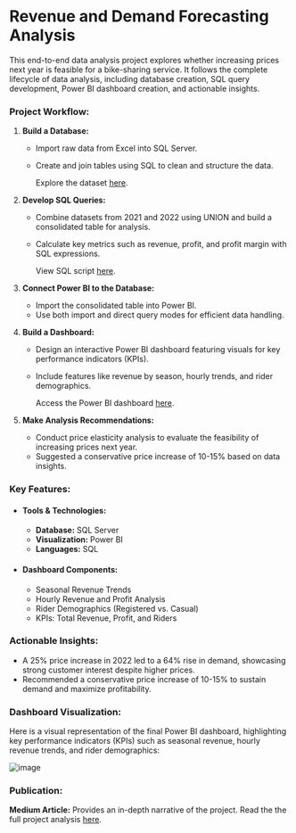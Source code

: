 # Revenue and Demand Forecasting Analysis

This end-to-end data analysis project explores whether increasing prices next year is feasible for a bike-sharing service. It follows the complete lifecycle of data analysis, including database creation, SQL query development, Power BI dashboard creation, and actionable insights.

### Project Workflow:

1. **Build a Database:**
   * Import raw data from Excel into SQL Server.
   * Create and join tables using SQL to clean and structure the data.
     
     Explore the dataset [here](https://github.com/Gaelim/YT_bike_share).

2. **Develop SQL Queries:**
   * Combine datasets from 2021 and 2022 using UNION and build a consolidated table for analysis.
   * Calculate key metrics such as revenue, profit, and profit margin with SQL expressions.
     
     View SQL script [here](https://github.com/soumya-thoutam/Revenue-and-Demand-Forecasting-Analysis/blob/main/Revenue_and_Demand_Forecasting_Analysis.sql).

3. **Connect Power BI to the Database:**
   * Import the consolidated table into Power BI.
   * Use both import and direct query modes for efficient data handling.

4. **Build a Dashboard:**
   * Design an interactive Power BI dashboard featuring visuals for key performance indicators (KPIs).
   * Include features like revenue by season, hourly trends, and rider demographics.
     
     Access the Power BI dashboard [here](https://github.com/soumya-thoutam/Revenue-and-Demand-Forecasting-Analysis/blob/main/Data%20Analysis%20End-to-End%20Project.pbix).

5. **Make Analysis Recommendations:**
   * Conduct price elasticity analysis to evaluate the feasibility of increasing prices next year.
   * Suggested a conservative price increase of 10-15% based on data insights.

### Key Features:

* #### Tools & Technologies:
    * **Database:** SQL Server
    * **Visualization:** Power BI
    * **Languages:** SQL

* #### Dashboard Components:
    * Seasonal Revenue Trends
    * Hourly Revenue and Profit Analysis
    * Rider Demographics (Registered vs. Casual)
    * KPIs: Total Revenue, Profit, and Riders

### Actionable Insights:

* A 25% price increase in 2022 led to a 64% rise in demand, showcasing strong customer interest despite higher prices.
* Recommended a conservative price increase of 10-15% to sustain demand and maximize profitability.

### Dashboard Visualization:
Here is a visual representation of the final Power BI dashboard, highlighting key performance indicators (KPIs) such as seasonal revenue, hourly revenue trends, and rider demographics:

![image](https://github.com/user-attachments/assets/c44cc80f-042f-4621-8b26-94693e00f3ad)


### Publication:
**Medium Article:** 
Provides an in-depth narrative of the project. Read the the full project analysis [here](https://soumya-thoutam.medium.com/revenue-and-demand-forecasting-analysis-a-data-driven-pricing-strategy-for-bike-share-43bb380c88ce).
